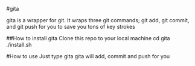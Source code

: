 #gita

gita is a wrapper for git. It wraps three git commands; git add, git commit, and git push for you to save you tons of key strokes

##How to install gita
Clone this repo to your local machine
cd gita
./install.sh


#How to use
Just type gita
gita will add, commit and push for you
